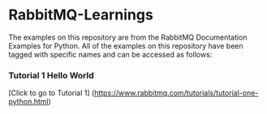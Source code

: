 # RabbitMQ-Learnings

The examples on this repository are from the RabbitMQ Documentation 
Examples for Python. All of the examples on this repository have been
tagged with specific names and can be accessed as follows:

###  Tutorial 1 Hello World

[Click to go to Tutorial 1] (https://www.rabbitmq.com/tutorials/tutorial-one-python.html)